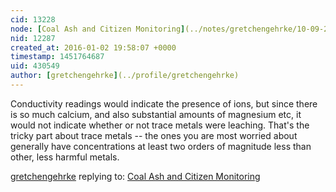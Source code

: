 ```yaml
---
cid: 13228
node: [Coal Ash and Citizen Monitoring](../notes/gretchengehrke/10-09-2015/coal-ash-and-citizen-monitoring)
nid: 12287
created_at: 2016-01-02 19:58:07 +0000
timestamp: 1451764687
uid: 430549
author: [gretchengehrke](../profile/gretchengehrke)
---
```


Conductivity readings would indicate the presence of ions, but since there is so much calcium, and also substantial amounts of magnesium etc, it would not indicate whether or not trace metals were leaching. That's the tricky part about trace metals -- the ones you are most worried about generally have concentrations at least two orders of magnitude less than other, less harmful metals. 

[gretchengehrke](../profile/gretchengehrke) replying to: [Coal Ash and Citizen Monitoring](../notes/gretchengehrke/10-09-2015/coal-ash-and-citizen-monitoring)

